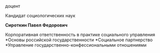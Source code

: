 доцент

Кандидат социологических наук

**Сироткин Павел Федорович**

Корпоративная ответственность в практике социального управления
	*Основы российской государственности
	*Социальное партнерство
	*Управление государственно-конфессиональными отношениями